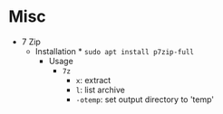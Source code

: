 # Misc

* 7 Zip
  * Installation
        * ```sudo apt install p7zip-full```
    * Usage
      * ```7z```
        * ```x```: extract
        * ```l```: list archive
        * ```-otemp```: set output directory to 'temp'
